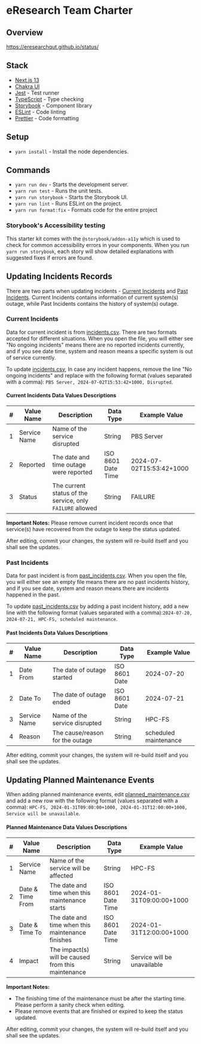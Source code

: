 # eResearch Team Charter

## Overview

https://eresearchqut.github.io/status/

## Stack

- [Next.js 13](https://nextjs.org/blog/next-13)
- [Chakra UI](https://chakra-ui.com/)
- [Jest](https://jestjs.io/) - Test runner
- [TypeScript](https://www.typescriptlang.org/) - Type checking
- [Storybook](https://storybook.js.org/) - Component library
- [ESLint](https://eslint.org/) - Code linting
- [Prettier](https://prettier.io/) - Code formatting

## Setup

- `yarn install` - Install the node dependencies.

## Commands

- `yarn run dev` - Starts the development server.
- `yarn run test` - Runs the unit tests.
- `yarn run storybook` - Starts the Storybook UI.
- `yarn run lint` - Runs ESLint on the project.
- `yarn run format:fix` - Formats code for the entire project

### Storybook's Accessibility testing

This starter kit comes with the `@storybook/addon-a11y` which is used to check for common accessibility errors in your components. When you run `yarn run storybook`, each story will show detailed explanations with suggested fixes if errors are found.

## Updating Incidents Records
There are two parts when updating incidents - [Current Incidents](#current-incidents) and [Past Incidents](#past-incidents). Current Incidents contains information of current system(s) outage, while Past Incidents contains the history of system(s) outage.

### Current Incidents
Data for current incident is from [incidents.csv](incidents.csv). There are two formats accepted for different situations. When you open the file, you will either see "No ongoing incidents" means there are no reported incidents currently, and if you see date time, system and reason means a specific system is out of service currently.

To update [incidents.csv](incidents.csv), In case any incident happens, remove the line "No ongoing incidents" and replace with the following format (values separated with a comma): `PBS Server, 2024-07-02T15:53:42+1000, Disrupted`. 

#### Current Incidents Data Values Descriptions
| # | Value Name   | Description                                               | Data Type          | Example Value            |
|---|--------------|-----------------------------------------------------------|--------------------|--------------------------|
| 1 | Service Name | Name of the service disrupted                             | String             | PBS Server               |
| 2 | Reported     | The date and time outage were reported                    | ISO 8601 Date Time | 2024-07-02T15:53:42+1000 |
| 3 | Status       | The current status of the service, only `FAILURE` allowed | String             | FAILURE                  |

**Important Notes:** Please remove current incident records once that service(s) have recovered from the outage to keep the status updated.

After editing, commit your changes, the system will re-build itself and you shall see the updates.

### Past Incidents
Data for past incident is from [past_incidents.csv](past_incidents.csv). When you open the file, you will either see an empty file means there are no past incidents history, and if you see date, system and reason means there are incidents happened in the past.

To update [past_incidents.csv](past_incidents.csv) by adding a past incident history, add a new line with the following format (values separated with a comma):`2024-07-20, 2024-07-21, HPC-FS, scheduled maintenance`.

#### Past Incidents Data Values Descriptions
| # | Value Name   | Description                     | Data Type     | Example Value         |
|---|--------------|---------------------------------|---------------|-----------------------|
| 1 | Date From    | The date of outage started      | ISO 8601 Date | 2024-07-20            |
| 2 | Date To      | The date of outage ended        | ISO 8601 Date | 2024-07-21            |
| 3 | Service Name | Name of the service disrupted   | String        | HPC-FS                |
| 4 | Reason       | The cause/reason for the outage | String        | scheduled maintenance |


After editing, commit your changes, the system will re-build itself and you shall see the updates.

## Updating Planned Maintenance Events
When adding planned maintenance events, edit [planned_maintenance.csv](planned_maintenance.csv) and add a new row with the following format (values separated with a comma): `HPC-FS, 2024-01-31T09:00:00+1000, 2024-01-31T12:00:00+1000, Service will be unavailable`.

#### Planned Maintenance Data Values Descriptions
| # | Value Name       | Description                                        | Data Type          | Example Value               |
|---|------------------|----------------------------------------------------|--------------------|-----------------------------|
| 1 | Service Name     | Name of the service will be affected               | String             | HPC-FS                      |
| 2 | Date & Time From | The date and time when this maintenance starts     | ISO 8601 Date Time | 2024-01-31T09:00:00+1000    |
| 3 | Date & Time To   | The date and time when this maintenance finishes   | ISO 8601 Date Time | 2024-01-31T12:00:00+1000    |
| 4 | Impact           | The impact(s) will be caused from this maintenance | String             | Service will be unavailable |

**Important Notes:**
- The finishing time of the maintenance must be after the starting time. Please perform a sanity check when editing.
- Please remove events that are finished or expired to keep the status updated.

After editing, commit your changes, the system will re-build itself and you shall see the updates.
